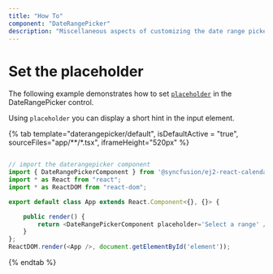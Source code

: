 ```yaml
---
title: "How To"
component: "DateRangePicker"
description: "Miscellaneous aspects of customizing the date range picker"
---
```


# Set the placeholder

The following example demonstrates how to set [`placeholder`](../../api/daterangepicker#placeholder)
 in the DateRangePicker control.

Using `placeholder` you can display a short hint in the input element.

{% tab template="daterangepicker/default", isDefaultActive = "true", sourceFiles="app/**/*.tsx", iframeHeight="520px" %}

```typescript

// import the daterangepicker component
import { DateRangePickerComponent } from '@syncfusion/ej2-react-calendars';
import * as React from "react";
import * as ReactDOM from "react-dom";

export default class App extends React.Component<{}, {}> {

    public render() {
        return <DateRangePickerComponent placeholder='Select a range' />
    }
};
ReactDOM.render(<App />, document.getElementById('element'));

```

{% endtab %}